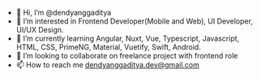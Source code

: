 - 👋 Hi, I’m @dendyanggaditya
- 👀 I’m interested in Frontend Developer(Mobile and Web), UI Developer, UI/UX Design.
- 🌱 I’m currently learning Angular, Nuxt, Vue,  Typescript, Javascript, HTML, CSS, PrimeNG, Material, Vuetify, Swift, Android.
- 💞️ I’m looking to collaborate on freelance project with frontend role
- 📫 How to reach me dendyanggaditya.dev@gmail.com

<!---
dendyanggaditya/dendyanggaditya is a ✨ special ✨ repository because its `README.md` (this file) appears on your GitHub profile.
You can click the Preview link to take a look at your changes.
--->
